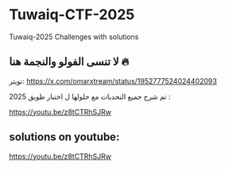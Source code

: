 # Tuwaiq-CTF-2025
Tuwaiq-2025 Challenges with solutions




##  لا تنسى الفولو والنجمة هنا 🔥
تويتر: https://x.com/omarxtream/status/1952777524024402093

تم شرح جميع التحديات مع حلولها ل اختبار طويق 2025 :

https://youtu.be/z8tCTRhSJRw
## solutions on youtube:
https://youtu.be/z8tCTRhSJRw
